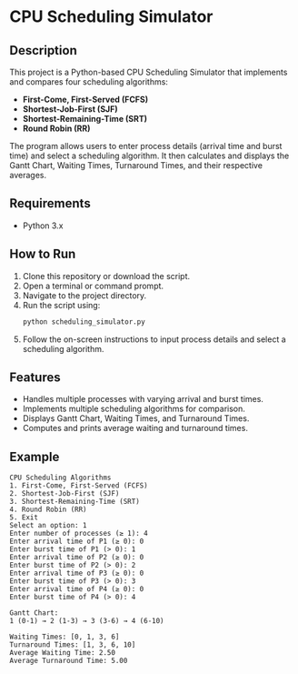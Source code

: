 # CPU Scheduling Simulator

## Description
This project is a Python-based CPU Scheduling Simulator that implements and compares four scheduling algorithms:
- **First-Come, First-Served (FCFS)**
- **Shortest-Job-First (SJF)**
- **Shortest-Remaining-Time (SRT)**
- **Round Robin (RR)**

The program allows users to enter process details (arrival time and burst time) and select a scheduling algorithm. It then calculates and displays the Gantt Chart, Waiting Times, Turnaround Times, and their respective averages.

## Requirements
- Python 3.x

## How to Run
1. Clone this repository or download the script.
2. Open a terminal or command prompt.
3. Navigate to the project directory.
4. Run the script using:
   ```sh
   python scheduling_simulator.py
   ```
5. Follow the on-screen instructions to input process details and select a scheduling algorithm.

## Features
- Handles multiple processes with varying arrival and burst times.
- Implements multiple scheduling algorithms for comparison.
- Displays Gantt Chart, Waiting Times, and Turnaround Times.
- Computes and prints average waiting and turnaround times.

## Example
```
CPU Scheduling Algorithms
1. First-Come, First-Served (FCFS)
2. Shortest-Job-First (SJF)
3. Shortest-Remaining-Time (SRT)
4. Round Robin (RR)
5. Exit
Select an option: 1
Enter number of processes (≥ 1): 4
Enter arrival time of P1 (≥ 0): 0
Enter burst time of P1 (> 0): 1
Enter arrival time of P2 (≥ 0): 0
Enter burst time of P2 (> 0): 2
Enter arrival time of P3 (≥ 0): 0
Enter burst time of P3 (> 0): 3
Enter arrival time of P4 (≥ 0): 0
Enter burst time of P4 (> 0): 4

Gantt Chart:
1 (0-1) → 2 (1-3) → 3 (3-6) → 4 (6-10)

Waiting Times: [0, 1, 3, 6]
Turnaround Times: [1, 3, 6, 10]
Average Waiting Time: 2.50
Average Turnaround Time: 5.00
```
